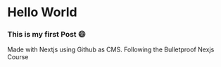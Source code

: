 # Hello World

### This is my first Post :smile:

Made with Nextjs using Github as CMS.
Following the Bulletproof Nexjs Course
